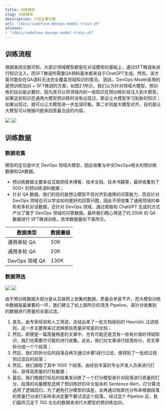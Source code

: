 ```yaml
---
title: 训练解析
slug: 训练解析
description: 介绍主要功能
url: "/docs/codefuse-devops-model-train-zh"
aliases:
- "/docs/codefuse-devops-model-train-zh"
---
```



## 训练流程
根据查阅文献可知，大部分领域模型都是在对话模型的基础上，通过SFT微调来进行知识注入。而SFT微调所需要QA预料基本都来自于ChatGPT生成。然而，该方案可能存在QA语料无法完全覆盖领域知识的情况。
因此，DevOps-Model采用的是预训练加训 + SFT微调的方案，如图2.1所示。我们认为针对领域大模型，预训练的加训是必要的，因为其可以将领域内的一些知识在预训练阶段注入到大模型，如果这些知识在通用大模型预训练时没有出现过，那会让大模型学习到新的知识；如果出现过，就可以让大模型进一步加深印象。第二步则是大模型对齐，目的是让大模型可以根据问题来回答最合适的内容。

![](/images/devops-model/devops_train_framework.png)
![](/images/devops_model/devops_train_framework.png)


## 训练数据
### 数据收集
模型的定位是中文 DevOps 领域大模型，因此收集与中文DevOps相关的预训练数据和QA数据。
- 预训练数据主要来自互联网技术博客、技术文档、技术书籍等，最终收集到了 50G+ 的预训练语料数据；
- 针对 QA 数据，我们的目的是想让模型不但对齐到通用的问答能力，而且针对 DevOps 领域也可以学会如何更好的回答问题，因此不但收集了通用领域的单轮和多轮对话数据，还针对 DevOps 领域，通过爬取和 ChatGPT 生成的方式产出了属于 DevOps 领域的问答数据。最终我们精心筛选了约 200K 的 QA 数据进行 SFT微调训练，具体数据量如下表所示。

|数据类型	|数据量级|
| --	| - |
|通用单轮 QA|	50K|
|通用多轮 QA|	20K|
|DevOps 领域 QA|	130K|

### 数据筛选
![](/images/devops-model/devops_data_filter.png)
![](/images/devops_model/devops_data_filter.png)



由于预训练数据大部分是从互联网上收集的数据，质量会参差不齐，而大模型训练中数据是最重要的一环，我们建立了如上图所示的清洗 Pipeline，来针对收集到的数据进行质量的全面过滤。
1. 首先，由专家经验和人工筛选，总结出来了一批文档级别的 Heuristic 过滤规则，这一步主要用来过滤掉那些质量非常差的文档；
2. 然后，即便是一篇质量稍差的文章中，也有可能还是含有一些有价值的领域知识，我们也需要尽可能的进行收集。此处，我们对文章进行段落拆分，将文章拆分成一个个段落；
3. 然后，我们将拆分后的段落会再次通过步骤1进行过滤，便得到了一批经过规则过滤后的段落；
4. 然后，我们摘取了其中 1000 个段落，由经验丰富的专业开发人员来进行打标，获得高质量的打标数据；
5. 最后，我们根据打标后的结果来训练了一个打分模型来针对段落进行质量的打分，段落的向量模型选用了预训练好的中文版本的 Sentence-Bert，打分算法选用了逻辑回归，为了避免打分模型的误差，会再通过帕累托分布来根据段落的质量打分进行采样来决定要不要过滤这个段落。
经过这个 Pipeline 后，我们最终沉淀下 15G 左右的数据来进行大模型的预训练加训。
